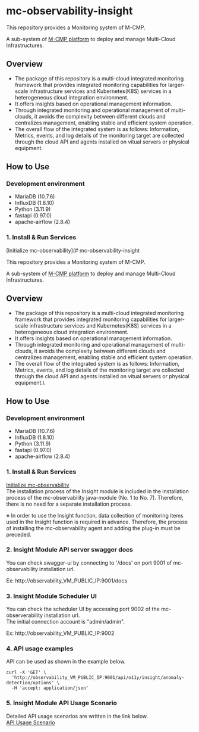 # mc-observability-insight

This repository provides a Monitoring system of M-CMP.

A sub-system of [M-CMP platform](https://github.com/m-cmp/docs/tree/main) to deploy and manage Multi-Cloud Infrastructures. 

## Overview

- The package of this repository is a multi-cloud integrated monitoring framework that provides integrated monitoring capabilities for larger-scale infrastructure services and Kubernetes(K8S) services in a heterogeneous cloud integration environment.
- It offers insights based on operational management information.
- Through integrated monitoring and operational management of multi-clouds, it avoids the complexity between different clouds and centralizes management, enabling stable and efficient system operation.
- The overall flow of the integrated system is as follows: Information, Metrics, events, and log details of the monitoring target are collected through the cloud API and agents installed on vitual servers or physical equipment.

## How to Use

### Development environment
  - MariaDB (10.7.6)
  - InfluxDB (1.8.10)
  - Python (3.11.9)
  - fastapi (0.97.0)
  - apache-airflow (2.8.4)

### 1. Install & Run Services
[Initialize mc-observability](# mc-observability-insight

This repository provides a Monitoring system of M-CMP.

A sub-system of [M-CMP platform](https://github.com/m-cmp/docs/tree/main) to deploy and manage Multi-Cloud Infrastructures. 

## Overview

- The package of this repository is a multi-cloud integrated monitoring framework that provides integrated monitoring capabilities for larger-scale infrastructure services and Kubernetes(K8S) services in a heterogeneous cloud integration environment.
- It offers insights based on operational management information.
- Through integrated monitoring and operational management of multi-clouds, it avoids the complexity between different clouds and centralizes management, enabling stable and efficient system operation.
- The overall flow of the integrated system is as follows: Information, Metrics, events, and log details of the monitoring target are collected through the cloud API and agents installed on vitual servers or physical equipment.\

## How to Use

### Development environment
  - MariaDB (10.7.6)
  - InfluxDB (1.8.10)
  - Python (3.11.9)
  - fastapi (0.97.0)
  - apache-airflow (2.8.4)

### 1. Install & Run Services
[Initialize mc-observability](https://github.com/m-cmp/mc-observability/tree/main/java-module#how-to-use)  
The installation process of the Insight module is included in the installation process of the mc-observability 
java-module (No. 1 to No. 7). Therefore, there is no need for a separate installation process.  

※ In order to use the Insight function, data collection of monitoring items used in the Insight function is required in
advance. Therefore, the process of installing the mc-observability agent and adding the plug-in must be preceded.

### 2. Insight Module API server swagger docs
You can check swagger-ui by connecting to '/docs' on port 9001 of mc-observability installation url.  

Ex: http://observability_VM_PUBLIC_IP:9001/docs

### 3. Insight Module Scheduler UI
You can check the scheduler UI by accessing port 9002 of the mc-observerability installation url.  
The initial connection account is "admin/admin".  

Ex: http://observability_VM_PUBLIC_IP:9002

### 4. API usage examples 
API can be used as shown in the example below.  
```
curl -X 'GET' \
  'http://observability_VM_PUBLIC_IP:9001/api/o11y/insight/anomaly-detection/options' \
  -H 'accept: application/json'
```

### 5. Insight Module API Usage Scenario
Detailed API usage scenarios are written in the link below.  
[API Usage Scenario](https://github.com/m-cmp/mc-observability/issues/31)
